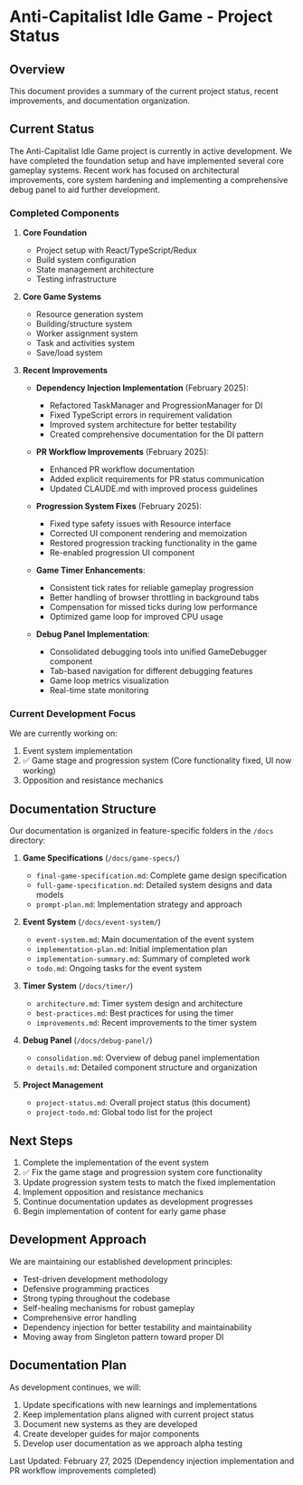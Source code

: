 # Anti-Capitalist Idle Game - Project Status

## Overview
This document provides a summary of the current project status, recent improvements, and documentation organization.

## Current Status
The Anti-Capitalist Idle Game project is currently in active development. We have completed the foundation setup and have implemented several core gameplay systems. Recent work has focused on architectural improvements, core system hardening and implementing a comprehensive debug panel to aid further development.

### Completed Components
1. **Core Foundation**
   - Project setup with React/TypeScript/Redux
   - Build system configuration
   - State management architecture
   - Testing infrastructure

2. **Core Game Systems**
   - Resource generation system
   - Building/structure system
   - Worker assignment system
   - Task and activities system
   - Save/load system

3. **Recent Improvements**
   - **Dependency Injection Implementation** (February 2025):
     - Refactored TaskManager and ProgressionManager for DI
     - Fixed TypeScript errors in requirement validation
     - Improved system architecture for better testability
     - Created comprehensive documentation for the DI pattern

   - **PR Workflow Improvements** (February 2025):
     - Enhanced PR workflow documentation
     - Added explicit requirements for PR status communication
     - Updated CLAUDE.md with improved process guidelines

   - **Progression System Fixes** (February 2025):
     - Fixed type safety issues with Resource interface
     - Corrected UI component rendering and memoization
     - Restored progression tracking functionality in the game
     - Re-enabled progression UI component
   
   - **Game Timer Enhancements**:
     - Consistent tick rates for reliable gameplay progression
     - Better handling of browser throttling in background tabs
     - Compensation for missed ticks during low performance
     - Optimized game loop for improved CPU usage
   
   - **Debug Panel Implementation**:
     - Consolidated debugging tools into unified GameDebugger component
     - Tab-based navigation for different debugging features
     - Game loop metrics visualization
     - Real-time state monitoring

### Current Development Focus
We are currently working on:
1. Event system implementation
2. ✅ Game stage and progression system (Core functionality fixed, UI now working)
3. Opposition and resistance mechanics

## Documentation Structure
Our documentation is organized in feature-specific folders in the `/docs` directory:

1. **Game Specifications** (`/docs/game-specs/`)
   - `final-game-specification.md`: Complete game design specification
   - `full-game-specification.md`: Detailed system designs and data models
   - `prompt-plan.md`: Implementation strategy and approach

2. **Event System** (`/docs/event-system/`)
   - `event-system.md`: Main documentation of the event system
   - `implementation-plan.md`: Initial implementation plan
   - `implementation-summary.md`: Summary of completed work
   - `todo.md`: Ongoing tasks for the event system

3. **Timer System** (`/docs/timer/`)
   - `architecture.md`: Timer system design and architecture
   - `best-practices.md`: Best practices for using the timer
   - `improvements.md`: Recent improvements to the timer system

4. **Debug Panel** (`/docs/debug-panel/`)
   - `consolidation.md`: Overview of debug panel implementation
   - `details.md`: Detailed component structure and organization

5. **Project Management**
   - `project-status.md`: Overall project status (this document)
   - `project-todo.md`: Global todo list for the project

## Next Steps
1. Complete the implementation of the event system
2. ✅ Fix the game stage and progression system core functionality
3. Update progression system tests to match the fixed implementation
4. Implement opposition and resistance mechanics
5. Continue documentation updates as development progresses
6. Begin implementation of content for early game phase

## Development Approach
We are maintaining our established development principles:
- Test-driven development methodology
- Defensive programming practices
- Strong typing throughout the codebase
- Self-healing mechanisms for robust gameplay
- Comprehensive error handling
- Dependency injection for better testability and maintainability
- Moving away from Singleton pattern toward proper DI

## Documentation Plan
As development continues, we will:
1. Update specifications with new learnings and implementations
2. Keep implementation plans aligned with current project status
3. Document new systems as they are developed
4. Create developer guides for major components
5. Develop user documentation as we approach alpha testing

Last Updated: February 27, 2025 (Dependency injection implementation and PR workflow improvements completed)
